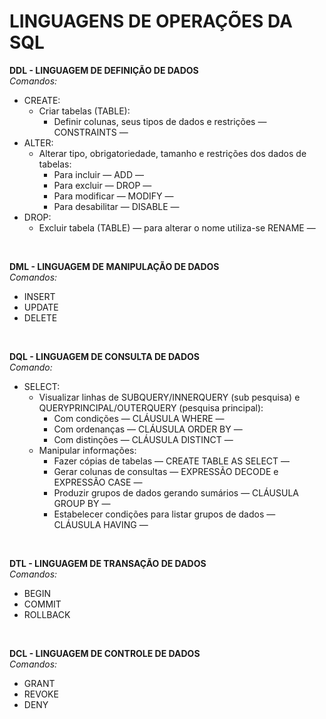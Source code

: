 # **LINGUAGENS DE OPERAÇÕES DA SQL**

**DDL - LINGUAGEM DE DEFINIÇÃO DE DADOS**</br>
*Comandos:*

- CREATE:
  - Criar tabelas (TABLE):
    - Definir colunas, seus tipos de dados e restrições — CONSTRAINTS —</br>
- ALTER:
  - Alterar tipo, obrigatoriedade, tamanho e restrições dos dados de tabelas:
    - Para incluir — ADD —
    - Para excluir — DROP —
    - Para modificar — MODIFY —
    - Para desabilitar — DISABLE — </br>
- DROP:
  - Excluir tabela (TABLE) — para alterar o nome utiliza-se RENAME —</br>
</br>

**DML - LINGUAGEM DE MANIPULAÇÃO DE DADOS**</br>
*Comandos:*

- INSERT</br>
- UPDATE</br>
- DELETE</br>
</br>

**DQL - LINGUAGEM DE CONSULTA DE DADOS**</br>
*Comando:*

- SELECT:  
  - Visualizar linhas de SUBQUERY/INNERQUERY (sub pesquisa) e QUERYPRINCIPAL/OUTERQUERY (pesquisa principal):
    - Com condições — CLÁUSULA WHERE —
    - Com ordenanças — CLÁUSULA ORDER BY —
    - Com distinções — CLÁUSULA DISTINCT —
  - Manipular informações:
    - Fazer cópias de tabelas — CREATE TABLE AS SELECT —
    - Gerar colunas de consultas — EXPRESSÃO DECODE e EXPRESSÃO CASE —
    - Produzir grupos de dados gerando sumários — CLÁUSULA GROUP BY —
    - Estabelecer condições para listar grupos de dados — CLÁUSULA HAVING —</br>
</br>

**DTL - LINGUAGEM DE TRANSAÇÃO DE DADOS**</br>
*Comandos:*

- BEGIN</br>
- COMMIT</br>
- ROLLBACK</br>
</br>

**DCL - LINGUAGEM DE CONTROLE DE DADOS**</br>
*Comandos:*

- GRANT</br>
- REVOKE</br>
- DENY</br>
